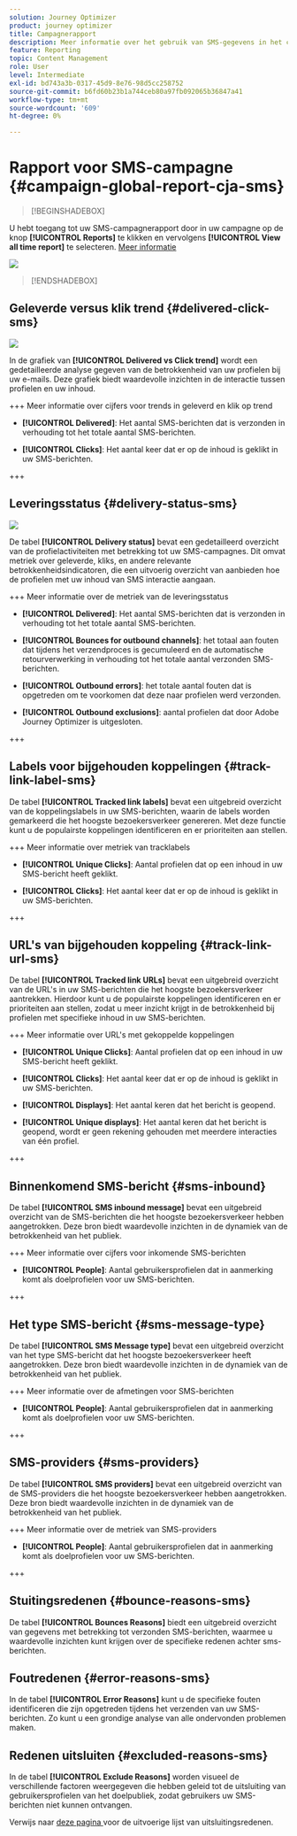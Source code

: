 ```yaml
---
solution: Journey Optimizer
product: journey optimizer
title: Campagnerapport
description: Meer informatie over het gebruik van SMS-gegevens in het campagnerapport
feature: Reporting
topic: Content Management
role: User
level: Intermediate
exl-id: bd743a3b-0317-45d9-8e76-98d5cc258752
source-git-commit: b6fd60b23b1a744ceb80a97fb092065b36847a41
workflow-type: tm+mt
source-wordcount: '609'
ht-degree: 0%

---
```


# Rapport voor SMS-campagne {#campaign-global-report-cja-sms}

>[!BEGINSHADEBOX]

U hebt toegang tot uw SMS-campagnerapport door in uw campagne op de knop **[!UICONTROL Reports]** te klikken en vervolgens **[!UICONTROL View all time report]** te selecteren. [Meer informatie](report-gs-cja.md)

![](assets/report-access.png)

>[!ENDSHADEBOX]

## Geleverde versus klik trend {#delivered-click-sms}

![](assets/cja-campaign-sms-delivered.png)

In de grafiek van **[!UICONTROL Delivered vs Click trend]** wordt een gedetailleerde analyse gegeven van de betrokkenheid van uw profielen bij uw e-mails. Deze grafiek biedt waardevolle inzichten in de interactie tussen profielen en uw inhoud.

+++ Meer informatie over cijfers voor trends in geleverd en klik op trend

* **[!UICONTROL Delivered]**: Het aantal SMS-berichten dat is verzonden in verhouding tot het totale aantal SMS-berichten.

* **[!UICONTROL Clicks]**: Het aantal keer dat er op de inhoud is geklikt in uw SMS-berichten.

+++

## Leveringsstatus {#delivery-status-sms}

![](assets/cja-campaign-sms-status.png)

De tabel **[!UICONTROL Delivery status]** bevat een gedetailleerd overzicht van de profielactiviteiten met betrekking tot uw SMS-campagnes. Dit omvat metriek over geleverde, kliks, en andere relevante betrokkenheidsindicatoren, die een uitvoerig overzicht van aanbieden hoe de profielen met uw inhoud van SMS interactie aangaan.

+++ Meer informatie over de metriek van de leveringsstatus

* **[!UICONTROL Delivered]**: Het aantal SMS-berichten dat is verzonden in verhouding tot het totale aantal SMS-berichten.

* **[!UICONTROL Bounces for outbound channels]**: het totaal aan fouten dat tijdens het verzendproces is gecumuleerd en de automatische retourverwerking in verhouding tot het totale aantal verzonden SMS-berichten.

* **[!UICONTROL Outbound errors]**: het totale aantal fouten dat is opgetreden om te voorkomen dat deze naar profielen werd verzonden.

* **[!UICONTROL Outbound exclusions]**: aantal profielen dat door Adobe Journey Optimizer is uitgesloten.

+++

## Labels voor bijgehouden koppelingen {#track-link-label-sms}

De tabel **[!UICONTROL Tracked link labels]** bevat een uitgebreid overzicht van de koppelingslabels in uw SMS-berichten, waarin de labels worden gemarkeerd die het hoogste bezoekersverkeer genereren. Met deze functie kunt u de populairste koppelingen identificeren en er prioriteiten aan stellen.

+++ Meer informatie over metriek van tracklabels

* **[!UICONTROL Unique Clicks]**: Aantal profielen dat op een inhoud in uw SMS-bericht heeft geklikt.

* **[!UICONTROL Clicks]**: Het aantal keer dat er op de inhoud is geklikt in uw SMS-berichten.

+++

## URL&#39;s van bijgehouden koppeling {#track-link-url-sms}

De tabel **[!UICONTROL Tracked link URLs]** bevat een uitgebreid overzicht van de URL&#39;s in uw SMS-berichten die het hoogste bezoekersverkeer aantrekken. Hierdoor kunt u de populairste koppelingen identificeren en er prioriteiten aan stellen, zodat u meer inzicht krijgt in de betrokkenheid bij profielen met specifieke inhoud in uw SMS-berichten.

+++ Meer informatie over URL&#39;s met gekoppelde koppelingen

* **[!UICONTROL Unique Clicks]**: Aantal profielen dat op een inhoud in uw SMS-bericht heeft geklikt.

* **[!UICONTROL Clicks]**: Het aantal keer dat er op de inhoud is geklikt in uw SMS-berichten.

* **[!UICONTROL Displays]**: Het aantal keren dat het bericht is geopend.

* **[!UICONTROL Unique displays]**: Het aantal keren dat het bericht is geopend, wordt er geen rekening gehouden met meerdere interacties van één profiel.

+++

## Binnenkomend SMS-bericht {#sms-inbound}

De tabel **[!UICONTROL SMS inbound message]** bevat een uitgebreid overzicht van de SMS-berichten die het hoogste bezoekersverkeer hebben aangetrokken. Deze bron biedt waardevolle inzichten in de dynamiek van de betrokkenheid van het publiek.

+++ Meer informatie over cijfers voor inkomende SMS-berichten

* **[!UICONTROL People]**: Aantal gebruikersprofielen dat in aanmerking komt als doelprofielen voor uw SMS-berichten.

+++

## Het type SMS-bericht {#sms-message-type}

De tabel **[!UICONTROL SMS Message type]** bevat een uitgebreid overzicht van het type SMS-bericht dat het hoogste bezoekersverkeer heeft aangetrokken. Deze bron biedt waardevolle inzichten in de dynamiek van de betrokkenheid van het publiek.

+++ Meer informatie over de afmetingen voor SMS-berichten

* **[!UICONTROL People]**: Aantal gebruikersprofielen dat in aanmerking komt als doelprofielen voor uw SMS-berichten.

+++

## SMS-providers {#sms-providers}

De tabel **[!UICONTROL SMS providers]** bevat een uitgebreid overzicht van de SMS-providers die het hoogste bezoekersverkeer hebben aangetrokken. Deze bron biedt waardevolle inzichten in de dynamiek van de betrokkenheid van het publiek.

+++ Meer informatie over de metriek van SMS-providers

* **[!UICONTROL People]**: Aantal gebruikersprofielen dat in aanmerking komt als doelprofielen voor uw SMS-berichten.

+++

## Stuitingsredenen {#bounce-reasons-sms}

De tabel **[!UICONTROL Bounces Reasons]** biedt een uitgebreid overzicht van gegevens met betrekking tot verzonden SMS-berichten, waarmee u waardevolle inzichten kunt krijgen over de specifieke redenen achter sms-berichten.

## Foutredenen {#error-reasons-sms}

In de tabel **[!UICONTROL Error Reasons]** kunt u de specifieke fouten identificeren die zijn opgetreden tijdens het verzenden van uw SMS-berichten. Zo kunt u een grondige analyse van alle ondervonden problemen maken.

## Redenen uitsluiten {#excluded-reasons-sms}

In de tabel **[!UICONTROL Exclude Reasons]** worden visueel de verschillende factoren weergegeven die hebben geleid tot de uitsluiting van gebruikersprofielen van het doelpubliek, zodat gebruikers uw SMS-berichten niet kunnen ontvangen.

Verwijs naar [ deze pagina ](exclusion-list.md) voor de uitvoerige lijst van uitsluitingsredenen.
